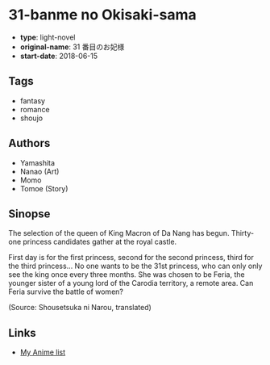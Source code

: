 # 31-banme no Okisaki-sama

-   **type**: light-novel
-   **original-name**: 31 番目のお妃様
-   **start-date**: 2018-06-15

## Tags

-   fantasy
-   romance
-   shoujo

## Authors

-   Yamashita
-   Nanao (Art)
-   Momo
-   Tomoe (Story)

## Sinopse

The selection of the queen of King Macron of Da Nang has begun. Thirty-one princess candidates gather at the royal castle.

First day is for the first princess, second for the second princess, third for the third princess... No one wants to be the 31st princess, who can only only see the king once every three months. She was chosen to be Feria, the younger sister of a young lord of the Carodia territory, a remote area. Can Feria survive the battle of women?

(Source: Shousetsuka ni Narou, translated)

## Links

-   [My Anime list](https://myanimelist.net/manga/133474/31-banme_no_Okisaki-sama)
